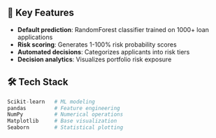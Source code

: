## 📌 Key Features
- **Default prediction**: RandomForest classifier trained on 1000+ loan applications
- **Risk scoring**: Generates 1-100% risk probability scores
- **Automated decisions**: Categorizes applicants into risk tiers
- **Decision analytics**: Visualizes portfolio risk exposure

## 🛠️ Tech Stack
```python
Scikit-learn   # ML modeling
pandas         # Feature engineering
NumPy          # Numerical operations
Matplotlib     # Base visualization
Seaborn        # Statistical plotting
